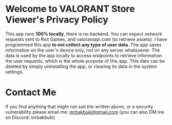 # Welcome to VALORANT Store Viewer's Privacy Policy

This app runs **100% locally**, there is no backend. You can expect network requests sent to Riot Games, and valorantapi.com (to retrieve assets).
I have programmed this app **to not collect any type of user data**. The app saves information on the user's device only, not on any server whatsoever.
The data is used by the app locally to access endpoints to retrieve information the user requests, which is the whole purpose of this app.
This data can be deleted by simply uninstalling the app, or clearing its data in the system settings.


# Contact Me

If you find anything that might not suit the written above, or a security vulnerability please email me: mrbakbuki@gmail.com (you can also DM me on Discord: mrbakbuki)
